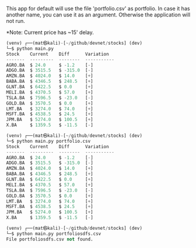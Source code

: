 This app for default will use the file 'portfolio.csv' as portfolio. In case it has another name, you can use it as an argument. Otherwise the application will not run.

*Note: Current price has ~15' delay.

```python
(venv) ┌──(mat㉿kali)-[~/github/devnet/stocks] (dev)
└─$ python main.py
Stock    Current    Diff      Variation
-------  ---------  --------  -----------
AGRO.BA  $ 24.0     $ -1.2    [-]
ADGO.BA  $ 3515.5   $ -315.0  [-]
AMZN.BA  $ 4024.0   $ 14.0    [+]
BABA.BA  $ 4346.5   $ 248.5   [+]
GLNT.BA  $ 6422.5   $ 0.0     [+]
MELI.BA  $ 4370.5   $ 57.0    [+]
TSLA.BA  $ 7596.5   $ -23.0   [-]
GOLD.BA  $ 3570.5   $ 0.0     [+]
LMT.BA   $ 3274.0   $ 74.0    [+]
MSFT.BA  $ 4538.5   $ 24.5    [+]
JPM.BA   $ 5274.0   $ 100.5   [+]
X.BA     $ 1359.5   $ -11.5   [-]
```

```python
(venv) ┌──(mat㉿kali)-[~/github/devnet/stocks] (dev)
└─$ python main.py portfolio.csv
Stock    Current    Diff      Variation
-------  ---------  --------  -----------
AGRO.BA  $ 24.0     $ -1.2    [-]
ADGO.BA  $ 3515.5   $ -315.0  [-]
AMZN.BA  $ 4024.0   $ 14.0    [+]
BABA.BA  $ 4346.5   $ 248.5   [+]
GLNT.BA  $ 6422.5   $ 0.0     [+]
MELI.BA  $ 4370.5   $ 57.0    [+]
TSLA.BA  $ 7596.5   $ -23.0   [-]
GOLD.BA  $ 3570.5   $ 0.0     [+]
LMT.BA   $ 3274.0   $ 74.0    [+]
MSFT.BA  $ 4538.5   $ 24.5    [+]
JPM.BA   $ 5274.0   $ 100.5   [+]
X.BA     $ 1359.5   $ -11.5   [-]
```

```python
(venv) ┌──(mat㉿kali)-[~/github/devnet/stocks] (dev)
└─$ python main.py portfoliosdfs.csv
File portfoliosdfs.csv not found.
```
